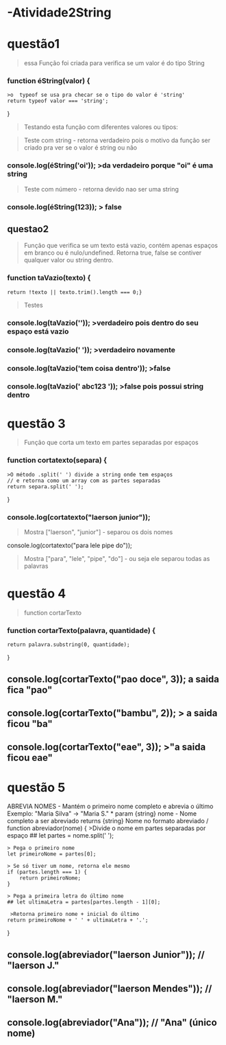 # -Atividade2String
# questão1
>essa Função foi criada para verifica se um valor é do tipo String

### function éString(valor) {
    >o  typeof se usa pra checar se o tipo do valor é 'string'
    return typeof valor === 'string';
}

>Testando esta função com diferentes valores ou tipos:

>Teste com string - retorna verdadeiro pois o motivo da função ser criado pra ver se o valor é string ou não

### console.log(éString('oi'));  >da verdadeiro porque  "oi" é uma string

> Teste com número - retorna devido nao ser uma string
### console.log(éString(123));   > false

## questao2

  >Função que verifica se um texto está vazio, contém apenas espaços em branco
  >ou é nulo/undefined. Retorna true, false se contiver qualquer valor ou string dentro.
 

### function taVazio(texto) {
    return !texto || texto.trim().length === 0;}

>Testes
### console.log(taVazio(''));       >verdadeiro pois dentro do seu espaço está vazio
### console.log(taVazio('   '));    >verdadeiro novamente
### console.log(taVazio('tem coisa dentro'));  >false
### console.log(taVazio(' abc123 '));    >false pois possui string dentro

# questão 3
>Função que corta um texto em partes separadas por espaços
### function cortatexto(separa) {
    >O método .split(' ') divide a string onde tem espaços
    // e retorna como um array com as partes separadas
    return separa.split(' ');
}
### console.log(cortatexto("laerson junior")); 
>Mostra ["laerson", "junior"] - separou os dois nomes

console.log(cortatexto("para lele pipe do")); 
>Mostra ["para", "lele", "pipe", "do"] - ou seja ele separou todas as palavras

# questão 4
>function cortarTexto
### function cortarTexto(palavra, quantidade) {
    return palavra.substring(0, quantidade);
}
## console.log(cortarTexto("pao doce", 3));  a saida fica "pao" 
  ##  console.log(cortarTexto("bambu", 2));  > a saida ficou "ba"
  ## console.log(cortarTexto("eae", 3));  >"a saida ficou eae"

# questão 5

  ABREVIA NOMES - Mantém o primeiro nome completo e abrevia o último
  Exemplo: "Maria Silva" → "Maria S."
 *
  param {string} nome - Nome completo a ser abreviado
  returns {string} Nome no formato abreviado
 /
function abreviador(nome) {
    >Divide o nome em partes separadas por espaço
    ## let partes = nome.split(' ');
    
    > Pega o primeiro nome
    let primeiroNome = partes[0];
    
    > Se só tiver um nome, retorna ele mesmo
    if (partes.length === 1) {
        return primeiroNome;
    }
    
    > Pega a primeira letra do último nome
    ## let ultimaLetra = partes[partes.length - 1][0];
    
     >Retorna primeiro nome + inicial do último
    return primeiroNome + ' ' + ultimaLetra + '.';
}

## console.log(abreviador("laerson Junior"));  // "laerson J."
## console.log(abreviador("laerson Mendes")); // "laerson M."
## console.log(abreviador("Ana"));            // "Ana" (único nome)
